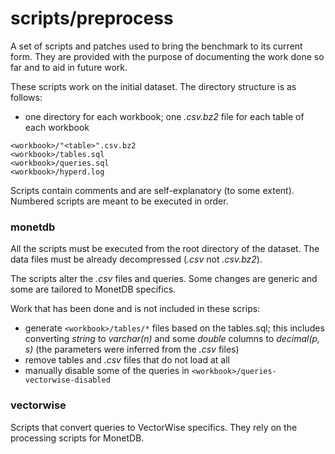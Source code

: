 # scripts/preprocess

A set of scripts and patches used to bring the benchmark to its current form. They are provided with the purpose of documenting the work done so far and to aid in future work.

These scripts work on the initial dataset. The directory structure is as follows:
- one directory for each workbook; one *.csv.bz2* file for each table of each workbook
```
<workbook>/"<table>".csv.bz2
<workbook>/tables.sql
<workbook>/queries.sql
<workbook>/hyperd.log
```

Scripts contain comments and are self-explanatory (to some extent). Numbered scripts are meant to be executed in order.


### monetdb

All the scripts must be executed from the root directory of the dataset. The data files must be already decompressed (*.csv* not *.csv.bz2*).

The scripts alter the *.csv* files and queries. Some changes are generic and some are tailored to MonetDB specifics.

Work that has been done and is not included in these scrips:
- generate `<workbook>/tables/*` files based on the tables.sql; this includes converting *string* to *varchar(n)* and some *double* columns to *decimal(p, s)* (the parameters were inferred from the *.csv* files)
- remove tables and *.csv* files that do not load at all
- manually disable some of the queries in `<workbook>/queries-vectorwise-disabled`


### vectorwise

Scripts that convert queries to VectorWise specifics. They rely on the processing scripts for MonetDB.
